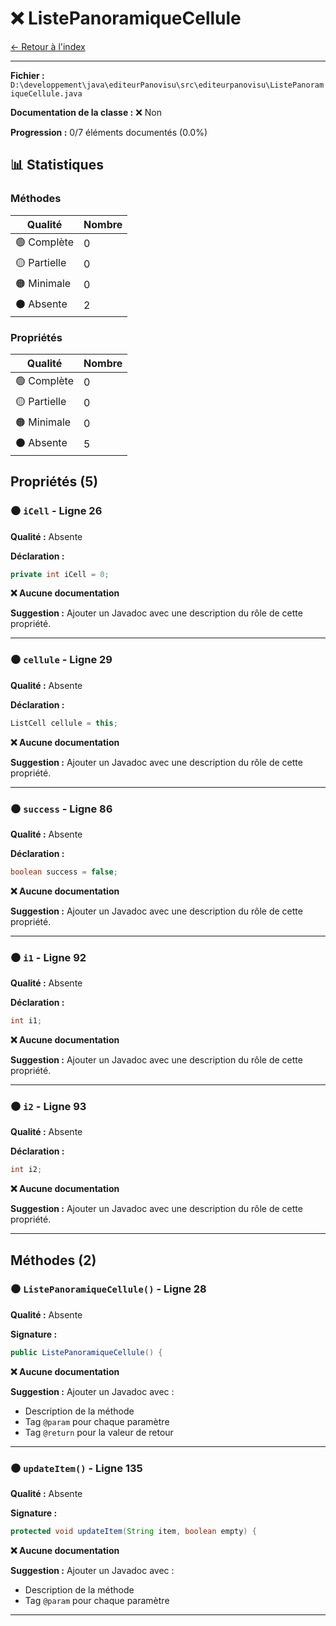 # ❌ ListePanoramiqueCellule

[← Retour à l'index](../ETAT_DOCUMENTATION.md)

---

**Fichier :** `D:\developpement\java\editeurPanovisu\src\editeurpanovisu\ListePanoramiqueCellule.java`

**Documentation de la classe :** ❌ Non

**Progression :** 0/7 éléments documentés (0.0%)

## 📊 Statistiques

### Méthodes

| Qualité | Nombre |
|---------|--------|
| 🟢 Complète | 0 |
| 🟡 Partielle | 0 |
| 🟠 Minimale | 0 |
| ⚫ Absente | 2 |

### Propriétés

| Qualité | Nombre |
|---------|--------|
| 🟢 Complète | 0 |
| 🟡 Partielle | 0 |
| 🟠 Minimale | 0 |
| ⚫ Absente | 5 |

## Propriétés (5)

### ⚫ `iCell` - Ligne 26

**Qualité :** Absente

**Déclaration :**
```java
private int iCell = 0;
```

**❌ Aucune documentation**

**Suggestion :** Ajouter un Javadoc avec une description du rôle de cette propriété.

---

### ⚫ `cellule` - Ligne 29

**Qualité :** Absente

**Déclaration :**
```java
ListCell cellule = this;
```

**❌ Aucune documentation**

**Suggestion :** Ajouter un Javadoc avec une description du rôle de cette propriété.

---

### ⚫ `success` - Ligne 86

**Qualité :** Absente

**Déclaration :**
```java
boolean success = false;
```

**❌ Aucune documentation**

**Suggestion :** Ajouter un Javadoc avec une description du rôle de cette propriété.

---

### ⚫ `i1` - Ligne 92

**Qualité :** Absente

**Déclaration :**
```java
int i1;
```

**❌ Aucune documentation**

**Suggestion :** Ajouter un Javadoc avec une description du rôle de cette propriété.

---

### ⚫ `i2` - Ligne 93

**Qualité :** Absente

**Déclaration :**
```java
int i2;
```

**❌ Aucune documentation**

**Suggestion :** Ajouter un Javadoc avec une description du rôle de cette propriété.

---

## Méthodes (2)

### ⚫ `ListePanoramiqueCellule()` - Ligne 28

**Qualité :** Absente

**Signature :**
```java
public ListePanoramiqueCellule() {
```

**❌ Aucune documentation**

**Suggestion :** Ajouter un Javadoc avec :
- Description de la méthode
- Tag `@param` pour chaque paramètre
- Tag `@return` pour la valeur de retour

---

### ⚫ `updateItem()` - Ligne 135

**Qualité :** Absente

**Signature :**
```java
protected void updateItem(String item, boolean empty) {
```

**❌ Aucune documentation**

**Suggestion :** Ajouter un Javadoc avec :
- Description de la méthode
- Tag `@param` pour chaque paramètre

---

